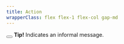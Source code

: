 ```yaml
---
title: Action
wrapperClass: flex flex-1 flex-col gap-md
---
```


<div class="vv-alert 
            vv-alert--action
            vv-alert--icon
            vv-alert--success">
    <button class="vv-alert__action" type="button" title="Close">
        <IconifyIcon icon="akar-icons:cross" />
    </button>
    <IconifyIcon icon="akar-icons:circle-check" />
    <strong class="font-bold">Tip!</strong> Indicates an informal message.
</div>